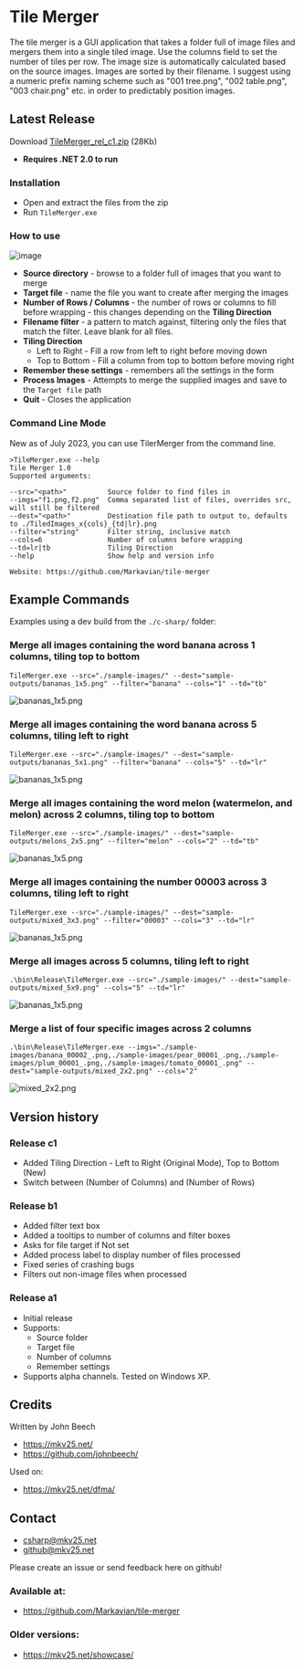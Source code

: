 Tile Merger
===========

The tile merger is a GUI application that takes a folder full of image files and mergers them into a single tiled image. Use the columns field to set the number of tiles per row. The image size is automatically calculated based on the source images. Images are sorted by their filename. I suggest using a numeric prefix naming scheme such as "001 tree.png", "002 table.png", "003 chair.png" etc. in order to predictably position images.

Latest Release
--------------
Download [TileMerger_rel_c1.zip](./releases/TileMerger_1.0.0.zip) (28Kb)

* **Requires .NET 2.0 to run**

### Installation
* Open and extract the files from the zip
* Run `TileMerger.exe`

### How to use

![image](./c-sharp/build/2023-07-10%20Tile%20Merger%20preview%201.0.0.png)

* **Source directory** - browse to a folder full of images that you want to merge
* **Target file** - name the file you want to create after merging the images
* **Number of Rows / Columns** - the number of rows or columns to fill before wrapping - this changes depending on the **Tiling Direction**
* **Filename filter** - a pattern to match against, filtering only the files that match the filter. Leave blank for all files.
* **Tiling Direction** 
  * Left to Right - Fill a row from left to right before moving down
  * Top to Bottom - Fill a column from top to bottom before moving right
* **Remember these settings** - remembers all the settings in the form
* **Process Images** - Attempts to merge the supplied images and save to the `Target file` path
* **Quit** - Closes the application


### Command Line Mode

New as of July 2023, you can use TilerMerger from the command line.

```
>TileMerger.exe --help
Tile Merger 1.0
Supported arguments:

--src="<path>"          Source folder to find files in
--imgs="f1.png,f2.png"  Comma separated list of files, overrides src, will still be filtered
--dest="<path>"         Destination file path to output to, defaults to ./TiledImages_x{cols}_{td|lr}.png
--filter="string"       Filter string, inclusive match
--cols=6                Number of columns before wrapping
--td=lr|tb              Tiling Direction
--help                  Show help and version info

Website: https://github.com/Markavian/tile-merger
```

## Example Commands

Examples using a dev build from the `./c-sharp/` folder:

### Merge all images containing the word banana across 1 columns, tiling top to bottom

```
TileMerger.exe --src="./sample-images/" --dest="sample-outputs/bananas_1x5.png" --filter="banana" --cols="1" --td="tb"
```

![bananas_1x5.png](./c-sharp/sample-outputs/bananas_1x5.png)

### Merge all images containing the word banana across 5 columns, tiling left to right

```
TileMerger.exe --src="./sample-images/" --dest="sample-outputs/bananas_5x1.png" --filter="banana" --cols="5" --td="lr"
```

![bananas_1x5.png](./c-sharp/sample-outputs/bananas_5x1.png)

### Merge all images containing the word melon (watermelon, and melon) across 2 columns, tiling top to bottom

```
TileMerger.exe --src="./sample-images/" --dest="sample-outputs/melons_2x5.png" --filter="melon" --cols="2" --td="tb"
```

![bananas_1x5.png](./c-sharp/sample-outputs/melons_2x5.png)

### Merge all images containing the number 00003 across 3 columns, tiling left to right

```
TileMerger.exe --src="./sample-images/" --dest="sample-outputs/mixed_3x3.png" --filter="00003" --cols="3" --td="lr"
```

![bananas_1x5.png](./c-sharp/sample-outputs/mixed_3x3.png)

### Merge all images across 5 columns, tiling left to right

```
.\bin\Release\TileMerger.exe --src="./sample-images/" --dest="sample-outputs/mixed_5x9.png" --cols="5" --td="lr"
```

![bananas_1x5.png](./c-sharp/sample-outputs/mixed_5x9.png)

### Merge a list of four specific images across 2 columns

```
.\bin\Release\TileMerger.exe --imgs="./sample-images/banana_00002_.png,./sample-images/pear_00001_.png,./sample-images/plum_00001_.png,./sample-images/tomato_00001_.png" --dest="sample-outputs/mixed_2x2.png" --cols="2"
```

![mixed_2x2.png](./c-sharp/sample-outputs/mixed_2x2.png)

Version history
---------------

### Release c1 
* Added Tiling Direction - Left to Right (Original Mode), Top to Bottom (New)
* Switch between (Number of Columns) and (Number of Rows)

### Release b1
* Added filter text box
* Added a tooltips to number of columns and filter boxes
* Asks for file target if Not set
* Added process label to display number of files processed
* Fixed series of crashing bugs
* Filters out non-image files when processed

### Release a1
* Initial release
* Supports:
  * Source folder
  * Target file
  * Number of columns
  * Remember settings
* Supports alpha channels. Tested on Windows XP.

Credits
-------
Written by John Beech
* https://mkv25.net/
* https://github.com/johnbeech/

Used on:
* https://mkv25.net/dfma/

Contact
-------
* csharp@mkv25.net
* github@mkv25.net

Please create an issue or send feedback here on github!

### Available at:
* https://github.com/Markavian/tile-merger

### Older versions:
* https://mkv25.net/showcase/


